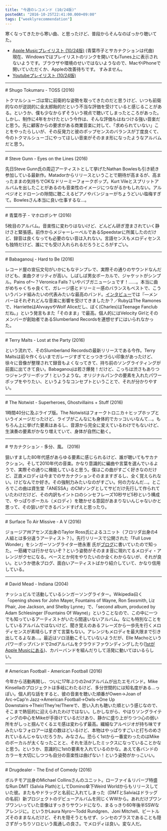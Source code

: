 ```yaml
---
title: "今週のレコメンド (10/24版)"
postedAt: "2016-10-25T22:41:00.000+09:00"
tags: ["weeklyrecommendation"]
---
```


寒くなってきたから寒い曲、と思ったけど、普段からそんなのばっかり聴いてた。  

* [Apple Musicプレイリスト (10/24版)](https://itunes.apple.com/jp/playlist/jin-zhounorekomendo-10-24ban/idpl.1afd6f1b0bc74feba0786e96bb473ebf) (青葉市子とサカナクションは代曲)  
現在、Windowsではプレイリストのリンクを開いてもiTunes上に表示されないようです。ブラウザや環境のせいではないようなので、MacやiPhoneで開いていただくか、Appleの改善待ちです。 すみません。[ ](https://itunes.apple.com/jp/playlist/jin-zhounorekomendo-10-24ban/idpl.1afd6f1b0bc74feba0786e96bb473ebf)
* [Youtubeプレイリスト (10/24版)](https://www.youtube.com/playlist?list=PLegnWsUgQaycjynjjVTJaXokEEprAVH5i)

---

\# Shugo Tokumaru - TOSS (2016)

トクマルシューゴは常に前衛的な姿勢を取ってきたのだと思うけど、いつも前衛的なのが逆説的に金太郎飴的だという不当な評価を受けていると感じることがある。というか、僕も少なからずそういう視点で聴いてしまったところがあった。しかし、制作に4年をかけたという今作は、そんな評価もはねつける強い音楽だと思う。先に顧客からの要求がある商業音楽に対して、「求められていない」ことをやったらしいが、その反発力と彼のポップセンスのバランスが丁度良くて、今のトクマルシューゴにやってほしい音楽がそのまま形になったようなアルバムだと思う。

---

\# Steve Gunn - Eyes on the Lines (2016)

先日Steve Gunn氏の周辺アーティストとして挙げたNathan Bowlesも引き続き参加している最新作。Matadorからリリースということで期待が高まるが、高まったままの気持ちでOKなドリーミーフォークポップ。Kurt Vileとスプリットアルバムを出したことがあるのも音楽性のイメージにつながるかもしれない。アルペジオとドローンの隙間に聴こえるピアノやバンジョーがちょうどいい塩梅すぎて。Bowlesさん本当に良い仕事するな…。

---

\# 青葉市子 - マホロボシヤ (2016)

5枚目のアルバム。音楽性に変わりはないけど、どんどん研ぎ澄まされていく静けさと緊張感。前作からメジャーレーベルであるSpeedstarに所属したのだけど、録音は良くなっても必要のない音は入れない。言語センスもメロディセンスも独特だけど、誰にでも受け入れられるだろうところがすごい。

---

\# Babaganouj - Hard to Be (2016)

レコード屋の宣伝文句がいかにもなテンプレで、実際その通りのサウンドなんだけども、楽曲クオリティが高い。しばしば男女ボーカルで、ジャケットがシンプル。Pains of～？Veronica Falls？いやバブガニューシュです！……。本当に曲がめちゃくちゃ良くて、ガレージ感とドリーミー感のバランスもベストで、こういうバンド組みたいの代表みたいな最高のバンド。[インタビュー](http://spincoaster.com/interview-babaganouj)では『―メンバーはそれぞれどんな音楽に影響を受けてきましたか？／RubyはThe Ramonesで、HarrietteはAlvvaysやWolf Aliceだし、ぼく(Charles)はTeenage Fanclubだね。」という発言もまた「そのまま」で最高。個人的にはVelocity Girlとそのメンバーが創始者であるSlumberland Recordsを連想せずにはいられなかった。

---

\# Terry Malts - Lost at the Party (2016)

という流れで、そのSlumberland Recordsの最新リリースである今作。Terry Maltsは前々作くらいまでガレージすぎてとっつきづらい印象があったけど、徐々に音像が整理されて録音もよくなってきて、持ち前のソングライティングが前面に出てきて良い。Babaganoujは若さ爆発！だけど、こっちは渋さもありつつジャングリーポップ！というような。オリジナルパンクの要素を入れたパワーポップをやりたい、というようなコンセプトということで、それが分かりやすい。

---

\# The Notwist - Superheroes, Ghostvillains + Stuff (2016)

1時間40分に及ぶライブ版。The Notwistはフォークトロニカ＋ヒップホップというイメージだったけど、ライブがこんなにも身体的でカッコいいなんて…。もちろん上に挙げた要素はあるし、音源から完全に変えているわけでもないけど、生演奏の要素がかなり増えていて、身体が自然に動く。

---

\# サカナクション - 多分、風。 (2016)

狙いすました80年代感があらゆる要素に感じられるけど、誰が聴いてもサカナクション。そして2010年代の音楽。かなり意識的に編曲や言葉を選んでいるようで、実際その通りに機能していると思う。僕はこの曲がすごく好きなのだけど、正直メロディは今までのサカナクションそのまますぎるし、全く覚えられない。けどなんでか好き。その強制力みたいなのがすごい。何の力なんだ…。ところでこの曲は資生堂「ANESSA」のCMソングとしてサビだけ先行して作られていたわけだけど、その内訳もイントロのシンセフレーズ10秒サビ5秒という構成で、やっぱりボーカル（メロディ）を聴かせる意図があまりないんじゃないかと思って、その狙いができるバンドすげえと思ったり。

---

\# Surface To Air Missive - A V (2016)

ジョージア州アセンズ出身のTaylor Ross氏によるユニット（フロリダ出身の4人組とは多分違うアーティスト？）。先行リリースで公開された「Full Love Wonder」をシンガーソングライター徳永憲 氏が[ブログ](http://tokunagaken.blogspot.jp/2016/10/blog-post%5F23.html)に書いていたので知った。一筋縄では行かせないぞ？という姿勢がそのまま音に現れてるメロディ・アレンジがクセになる。ベースとか何をやりたいのか全くわからないが、それが良い。というか徳永ブログ、面白いアーティストばかり紹介していて、かなり信用している。

---

\# David Mead - Indiana (2004)

ナッシュビルで活動しているシンガーソングライター。Wikipedia曰く「opening shows for John Mayer, Fountains of Wayne, Ron Sexsmith, Liz Phair, Joe Jackson, and Shelby Lynne」で、「second album, produced by Adam Schlesinger (Fountains Of Wayne)」ということなので、この中に一つでも知っているアーティストがいたら間違いないアルバム。なにも特別なことをしているアルバムではないけど、聞き覚えのあるフレーズから一歩先を行くメロディセンスが素晴らしすぎて言葉もない。アレンジもメロディを最大限まで引き出してるよなあ…。最近はソロ活動こそしていないようだが、Elle Machoというパワーポップバンドで2ndアルバムをクラウドファウンディングしたり([1stがApple Musicにある](https://itun.es/jp/NH2QJ))、カバーバンドを組んだりして活発に動いてはいるらしい。

---

\# American Football - American Football (2016)

今年から活動再開し、ついに17年ぶりの2ndアルバムが出たエモバンド。Mike Kinsellaのプロジェクトは多岐にわたるけど、多分世間的には知名度がある…っぽい。個人的な話をすると、彼の音楽を聴いた順番がOwen→Joan of Arc→Cap'n Jazz→American Football→Owls→One Up Downstairs→Their/They’re/Thereで、思い入れも聴いた順という感じなので、そこまで熱狂的に迎えられたわけではない。しかしながら、やはりソングライティングの中心をMikeが手掛けているだけあり、静かに盛り上がりつつ心の弱い所をがしっと掴んでくるエモ感は変わらず最高。繊細なアルペジオが持ち味ですみたいなフォロアーは星の数ほどいるけど、本物はやっぱりすごいと打ちのめされているんじゃないだろうか。みなさん。恐らく1stから一番変わったのはMikeのボーカルが太くなったことと、それを活かしたミックスになっていることかなと思う。というか、意識的に1stの要素を入れているのかな。あえて各バンドのカラーを大切にしつつも自分の音楽性は曲げない！という姿勢がかっこいい。

---

\# Drugdealer - The End of Comedy (2016)

ボルチモア出身のMichael Collinsさんのユニット。ローファイ＆リバーブ特盛なRun DMT (Salvia Plath)としてDomino傘下Weird Worldからもリリースしていた彼。またもやドラッグと名前に入れてしまった（DMTとSalviaはドラッグの名前）新プロジェクトのデビューアルバムを同じくWWから。あれだけブワンブワンいっていた音像はすっきりサウンドになり、まるっきり60年後半SSWなアレンジに。というかLaura Nyro～Todd Rundgren、Joni Mitchell、ビートルズそのままなんだけど、それを隠そうともせず、シンセのブラスであることも隠さずがっちりソロという風通しの良さ。でメロディは良い。変な人だ。